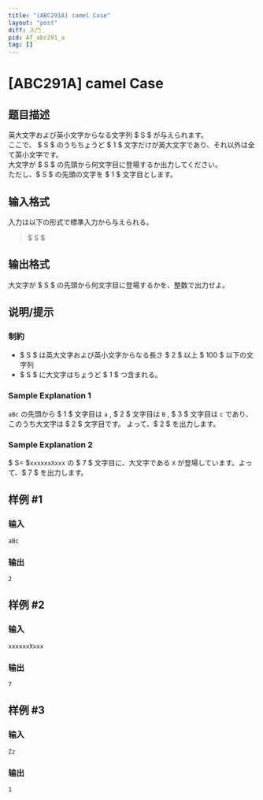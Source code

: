 ```yaml
---
title: "[ABC291A] camel Case"
layout: "post"
diff: 入门
pid: AT_abc291_a
tag: []
---
```


# [ABC291A] camel Case

## 题目描述

[problemUrl]: https://atcoder.jp/contests/abc291/tasks/abc291_a

英大文字および英小文字からなる文字列 $ S $ が与えられます。  
 ここで、 $ S $ のうちちょうど $ 1 $ 文字だけが英大文字であり、それ以外は全て英小文字です。  
 大文字が $ S $ の先頭から何文字目に登場するか出力してください。  
 ただし、$ S $ の先頭の文字を $ 1 $ 文字目とします。

## 输入格式

入力は以下の形式で標準入力から与えられる。

> $ S $

## 输出格式

大文字が $ S $ の先頭から何文字目に登場するかを、整数で出力せよ。

## 说明/提示

### 制約

- $ S $ は英大文字および英小文字からなる長さ $ 2 $ 以上 $ 100 $ 以下の文字列
- $ S $ に大文字はちょうど $ 1 $ つ含まれる。
 
### Sample Explanation 1

`aBc` の先頭から $ 1 $ 文字目は `a` , $ 2 $ 文字目は `B` , $ 3 $ 文字目は `c` であり、 このうち大文字は $ 2 $ 文字目です。 よって、$ 2 $ を出力します。

### Sample Explanation 2

$ S= $`xxxxxxXxxx` の $ 7 $ 文字目に、大文字である `X` が登場しています。よって、$ 7 $ を出力します。

## 样例 #1

### 输入

```
aBc
```

### 输出

```
2
```

## 样例 #2

### 输入

```
xxxxxxXxxx
```

### 输出

```
7
```

## 样例 #3

### 输入

```
Zz
```

### 输出

```
1
```

